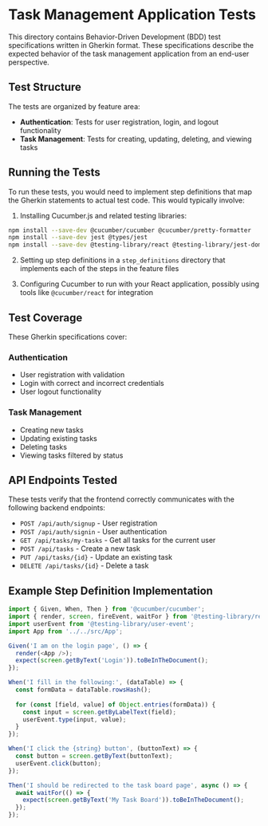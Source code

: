 # Task Management Application Tests

This directory contains Behavior-Driven Development (BDD) test specifications written in Gherkin format. These specifications describe the expected behavior of the task management application from an end-user perspective.

## Test Structure

The tests are organized by feature area:

- **Authentication**: Tests for user registration, login, and logout functionality
- **Task Management**: Tests for creating, updating, deleting, and viewing tasks

## Running the Tests

To run these tests, you would need to implement step definitions that map the Gherkin statements to actual test code. This would typically involve:

1. Installing Cucumber.js and related testing libraries:

```bash
npm install --save-dev @cucumber/cucumber @cucumber/pretty-formatter
npm install --save-dev jest @types/jest
npm install --save-dev @testing-library/react @testing-library/jest-dom @testing-library/user-event
```

2. Setting up step definitions in a `step_definitions` directory that implements each of the steps in the feature files

3. Configuring Cucumber to run with your React application, possibly using tools like `@cucumber/react` for integration

## Test Coverage

These Gherkin specifications cover:

### Authentication
- User registration with validation
- Login with correct and incorrect credentials
- User logout functionality

### Task Management
- Creating new tasks
- Updating existing tasks
- Deleting tasks
- Viewing tasks filtered by status

## API Endpoints Tested

These tests verify that the frontend correctly communicates with the following backend endpoints:

- `POST /api/auth/signup` - User registration
- `POST /api/auth/signin` - User authentication
- `GET /api/tasks/my-tasks` - Get all tasks for the current user
- `POST /api/tasks` - Create a new task
- `PUT /api/tasks/{id}` - Update an existing task
- `DELETE /api/tasks/{id}` - Delete a task

## Example Step Definition Implementation

```javascript
import { Given, When, Then } from '@cucumber/cucumber';
import { render, screen, fireEvent, waitFor } from '@testing-library/react';
import userEvent from '@testing-library/user-event';
import App from '../../src/App';

Given('I am on the login page', () => {
  render(<App />);
  expect(screen.getByText('Login')).toBeInTheDocument();
});

When('I fill in the following:', (dataTable) => {
  const formData = dataTable.rowsHash();
  
  for (const [field, value] of Object.entries(formData)) {
    const input = screen.getByLabelText(field);
    userEvent.type(input, value);
  }
});

When('I click the {string} button', (buttonText) => {
  const button = screen.getByText(buttonText);
  userEvent.click(button);
});

Then('I should be redirected to the task board page', async () => {
  await waitFor(() => {
    expect(screen.getByText('My Task Board')).toBeInTheDocument();
  });
});
```